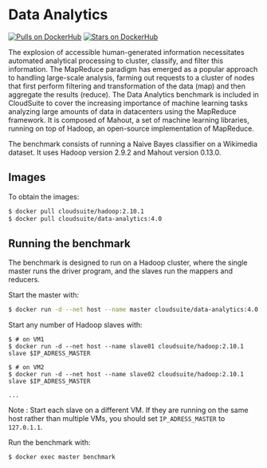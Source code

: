 # Data Analytics #

[![Pulls on DockerHub][dhpulls]][dhrepo]
[![Stars on DockerHub][dhstars]][dhrepo]

The explosion of accessible human-generated information necessitates automated analytical processing to cluster, classify, and filter this information. The MapReduce paradigm has emerged as a popular approach to handling large-scale analysis, farming out requests to a cluster of nodes that first perform filtering and transformation of the data (map) and then aggregate the results (reduce). The Data Analytics benchmark is included in CloudSuite to cover the increasing importance of machine learning tasks analyzing large amounts of data in datacenters using the MapReduce framework. It is composed of Mahout, a set of machine learning libraries, running on top of Hadoop, an open-source implementation of MapReduce.

The benchmark consists of running a Naive Bayes classifier on a Wikimedia dataset. It uses Hadoop version 2.9.2 and Mahout version 0.13.0.

## Images ##

To obtain the images:

```bash
$ docker pull cloudsuite/hadoop:2.10.1
$ docker pull cloudsuite/data-analytics:4.0

```

## Running the benchmark ##

The benchmark is designed to run on a Hadoop cluster, where the single master runs the driver program, and the slaves run the mappers and reducers.

Start the master with:

```bash
$ docker run -d --net host --name master cloudsuite/data-analytics:4.0 master
```

Start any number of Hadoop slaves with:
```
$ # on VM1
$ docker run -d --net host --name slave01 cloudsuite/hadoop:2.10.1 slave $IP_ADRESS_MASTER

$ # on VM2
$ docker run -d --net host --name slave02 cloudsuite/hadoop:2.10.1 slave $IP_ADRESS_MASTER

...
```
Note : Start each slave on a different VM. If they are running on the same host rather than multiple VMs, you should set `IP_ADRESS_MASTER` to `127.0.1.1`.

Run the benchmark with:

```bash
$ docker exec master benchmark
```

[dhrepo]: https://hub.docker.com/r/cloudsuite/data-analytics/ "DockerHub Page"
[dhpulls]: https://img.shields.io/docker/pulls/cloudsuite/data-analytics.svg "Go to DockerHub Page"
[dhstars]: https://img.shields.io/docker/stars/cloudsuite/data-analytics.svg "Go to DockerHub Page"
